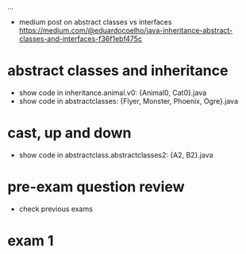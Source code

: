 

...
- medium post on abstract classes vs interfaces
  https://medium.com/@eduardocoelho/java-inheritance-abstract-classes-and-interfaces-f36f1ebf475c


# abstract classes and inheritance
- show code in inheritance.animal.v0: {Animal0, Cat0}.java
- show code in abstractclasses: {Flyer, Monster, Phoenix, Ogre}.java

# cast, up and down
- show code in abstractclass.abstractclasses2: {A2, B2}.java

# pre-exam question review
- check previous exams

# exam 1
